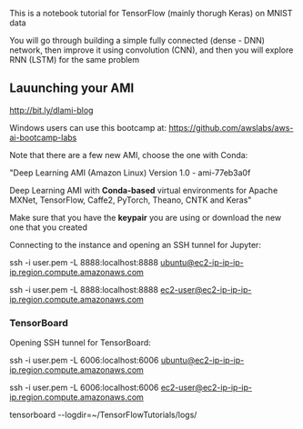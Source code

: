 This is a notebook tutorial for TensorFlow (mainly thorugh Keras) on MNIST data

You will go through building a simple fully connected (dense - DNN) network, then improve it using convolution (CNN), and then you will explore RNN (LSTM) for the same problem

## Lauunching your AMI 

http://bit.ly/dlami-blog

Windows users can use this bootcamp at: https://github.com/awslabs/aws-ai-bootcamp-labs

Note that there are a few new AMI, choose the one with Conda:

"Deep Learning AMI (Amazon Linux) Version 1.0 - ami-77eb3a0f

Deep Learning AMI with **Conda-based** virtual environments for Apache MXNet, TensorFlow, Caffe2, PyTorch, Theano, CNTK and Keras"

Make sure that you have the **keypair** you are using or download the new one that you created

Connecting to the instance and opening an SSH tunnel for Jupyter:

ssh -i user.pem -L 8888:localhost:8888 ubuntu@ec2-ip-ip-ip-ip.region.compute.amazonaws.com

ssh -i user.pem -L 8888:localhost:8888 ec2-user@ec2-ip-ip-ip-ip.region.compute.amazonaws.com

### TensorBoard 

Opening SSH tunnel for TensorBoard:

ssh -i user.pem -L 6006:localhost:6006 ubuntu@ec2-ip-ip-ip-ip.region.compute.amazonaws.com

ssh -i user.pem -L 6006:localhost:6006 ec2-user@ec2-ip-ip-ip-ip.region.compute.amazonaws.com

tensorboard --logdir=~/TensorFlowTutorials/logs/
